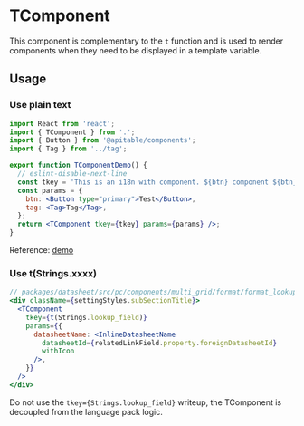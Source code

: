 # TComponent

This component is complementary to the `t` function and is used to render components when they need to be displayed in a template variable.

## Usage


### Use plain text
```jsx
import React from 'react';
import { TComponent } from '.';
import { Button } from '@apitable/components';
import { Tag } from '../tag';

export function TComponentDemo() {
  // eslint-disable-next-line
  const tkey = 'This is an i18n with component. ${btn} component ${btn}, this is the second ${tag} component';
  const params = {
    btn: <Button type="primary">Test</Button>,
    tag: <Tag>Tag</Tag>,
  };
  return <TComponent tkey={tkey} params={params} />;
}


```
Reference: [demo](./demo.tsx)

### Use t(Strings.xxxx)
```jsx
// packages/datasheet/src/pc/components/multi_grid/format/format_lookup/format_lookup.tsx:L252
<div className={settingStyles.subSectionTitle}>
  <TComponent
    tkey={t(Strings.lookup_field)}
    params={{
      datasheetName: <InlineDatasheetName
        datasheetId={relatedLinkField.property.foreignDatasheetId}
        withIcon
      />,
    }}
  />
</div>
```

Do not use the `tkey={Strings.lookup_field}` writeup, the TComponent is decoupled from the language pack logic.
